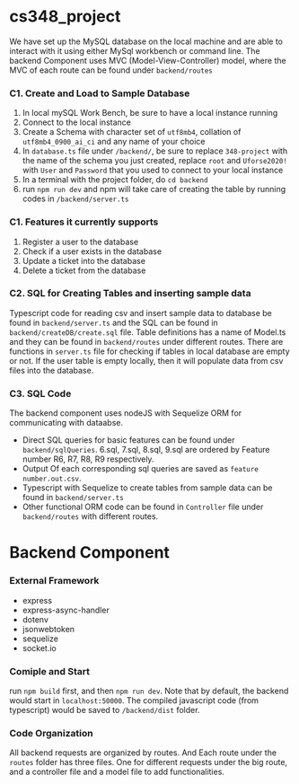 # cs348_project

We have set up the MySQL database on the local machine and are able to interact with it using either MySql workbench or command line. The backend Component uses MVC (Model-View-Controller) model, where the MVC of each route can be found under `backend/routes`

### C1. Create and Load to Sample Database

1. In local mySQL Work Bench, be sure to have a local instance running
2. Connect to the local instance
3. Create a Schema with character set of `utf8mb4`, collation of `utf8mb4_0900_ai_ci` and any name of your choice
4. In `database.ts` file under `/backend/`, be sure to replace `348-project` with the name of the schema you just created, replace `root` and `Uforse2020!` with `User` and `Password` that you used to connect to your local instance
5. In a terminal with the project folder, do `cd backend`
6. run `npm run dev` and npm will take care of creating the table by running codes in `/backend/server.ts`

### C1. Features it currently supports
1. Register a user to the database
2. Check if a user exists in the database
3. Update a ticket into the database
4. Delete a ticket from the database


### C2. SQL for Creating Tables and inserting sample data

Typescript code for reading csv and insert sample data to database be found in `backend/server.ts` and the SQL can be found in `backend/createDB/create.sql` file. Table definitions has a name of Model.ts and they can be found in `backend/routes` under different routes. There are functions in `server.ts` file for checking if tables in local database are empty or not. If the user table is empty locally, then it will populate data from csv files into the database.

### C3. SQL Code

The backend component uses nodeJS with Sequelize ORM for communicating with dataabse. 
- Direct SQL queries for basic features can be found under `backend/sqlQueries`. 6.sql, 7.sql, 8.sql, 9.sql are ordered by Feature number R6, R7, R8, R9 respectively.
- Output Of each corresponding sql queries are saved as `feature number.out.csv`.
- Typescript with Sequelize to create tables from sample data can be found in `backend/server.ts`
- Other functional ORM code can be found in `Controller` file under `backend/routes` with different routes. 



# Backend Component

### External Framework

- express
- express-async-handler
- dotenv
- jsonwebtoken
- sequelize
- socket.io

### Comiple and Start

run `npm build` first, and then `npm run dev`. Note that by default, the backend would start in `localhost:50000`. The compiled javascript code (from typescript) would be saved to `/backend/dist` folder.


### Code Organization

All backend requests are organized by routes. And Each route under the `routes` folder has three files. One for different requests under the big route, and a controller file and a model file to add functionalities.

